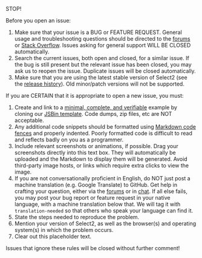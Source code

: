 STOP!

Before you open an issue:

1. Make sure that your issue is a BUG or FEATURE REQUEST. General usage and troubleshooting questions should be directed
   to the [forums](https://forums.select2.org)
   or [Stack Overflow](https://stackoverflow.com/questions/tagged/jquery-select2). Issues asking for general support
   WILL BE CLOSED automatically.
2. Search the current issues, both open and closed, for a similar issue. If the bug is still present but the relevant
   issue has been closed, you may ask us to reopen the issue. Duplicate issues will be closed automatically.
3. Make sure that you are using the latest stable version of Select2 (see
   the [release history](https://github.com/select2/select2/releases)). Old minor/patch versions will not be supported.

If you are CERTAIN that it is appropriate to open a new issue, you must:

1. Create and link to a [minimal, complete, and verifiable](https://stackoverflow.com/help/mcve) example by cloning
   our [JSBin template](http://jsbin.com/goqagokoye/edit?html,js,output). Code dumps, zip files, etc are NOT acceptable.
2. Any additional code snippets should be formatted
   using [Markdown code fences](https://learn.userfrosting.com/troubleshooting/getting-help#use-markdown-to-format-blocks-of-code)
   and properly indented. Poorly formatted code is difficult to read and reflects badly on you as a programmer.
3. Include relevant screenshots or animations, if possible. Drag your screenshots directly into this text box. They will
   automatically be uploaded and the Markdown to display them will be generated. Avoid third-party image hosts, or links
   which require extra clicks to view the image.
4. If you are not conversationally proficient in English, do NOT just post a machine translation (e.g. Google Translate)
   to GitHub. Get help in crafting your question, either via the [forums](https://forums.select2.org) or
   in [chat](https://webchat.freenode.net/?channels=select2). If all else fails, you may post your bug report or feature
   request in your native language, with a machine translation below that. We will tag it with `translation-needed` so
   that others who speak your language can find it.
5. State the steps needed to reproduce the problem.
6. Mention your version of Select2, as well as the browser(s) and operating system(s) in which the problem occurs.
7. Clear out this placeholder text.

Issues that ignore these rules will be closed without further comment!
